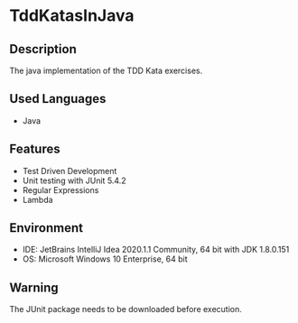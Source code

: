 # TddKatasInJava


## Description
The java implementation of the TDD Kata exercises.


## Used Languages
- Java


## Features
- Test Driven Development
- Unit testing with JUnit 5.4.2
- Regular Expressions
- Lambda


## Environment
- IDE: JetBrains IntelliJ Idea 2020.1.1 Community, 64 bit with JDK 1.8.0.151
- OS: Microsoft Windows 10 Enterprise, 64 bit


## Warning
The JUnit package needs to be downloaded before execution.